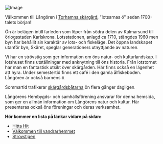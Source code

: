 

![Image](https://usercontent.one/wp/nyhemsida.langoraslakten.org/wp-content/uploads/2024/07/langoren003-Kopia-copy.jpg)

Välkommen till Långören i [Torhamns skärgård](https://torhamn.com/wp-content/uploads/2012/12/Sjo%CC%88kort-1024x614.png), "lotsarnas ö" sedan 1700-talets början!

Ön är belägen intill farleden som löper från södra delen av Kalmarsund till örlogsstaden Karlskrona. Lotsstationen, anlagd ca 1710, stängdes 1960 men byn har behållit sin karaktär av lots- och fiskeläge. Det öppna landskapet utanför byn, Skäret, speglar generationers utnyttjande av naturen.

Vi har en strövstig som ger information om öns natur- och kulturlandskap. I lotshuset finns utställningar med anknytning till öns historia. Från lotstornet har man en fantastisk utsikt över skärgården. Här finns också en lägenhet att hyra. Under semestertid finns ett café i den gamla ålfiskeboden. Långören är också barnens ö.

Sommartid trafikerar [skärgårdsbåtarna](https://www.blekingetrafiken.se/reseinformation/tidtabeller/) ön flera gånger dagligen.

Långörens Hembygds- och samhällsförening ansvarar för denna hemsida, som ger en allmän information om Långörens natur och kultur. Här presenteras också öns föreningar och deras verksamhet.

**Hör kommer en lista på länkar vidare på sidan:**

* [Hitta Hit](hitta_hit.md)
* [Välkommen till vandrarhemmet](valkomme_lotshuset.md)
* [Strövstigen](strovstigen.md)


